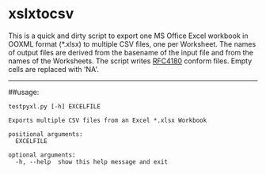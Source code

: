 # xslxtocsv

This is a quick and dirty script to export one MS Office Excel workbook in OOXML format (*.xlsx) to multiple CSV files, one per Worksheet.
The names of output files are derived from the basename of the input file and from the names of the Worksheets.
The script writes [RFC4180](https://tools.ietf.org/html/rfc4180) conform files. Empty cells are replaced with 'NA'.

----------------------

##usage:

	testpyxl.py [-h] EXCELFILE

	Exports multiple CSV files from an Excel *.xlsx Workbook

	positional arguments:
	  EXCELFILE

	optional arguments:
	  -h, --help  show this help message and exit



